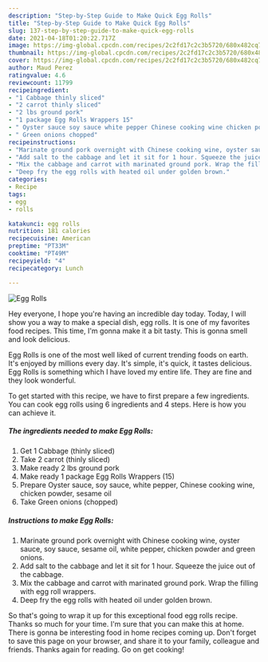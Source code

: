 ```yaml
---
description: "Step-by-Step Guide to Make Quick Egg Rolls"
title: "Step-by-Step Guide to Make Quick Egg Rolls"
slug: 137-step-by-step-guide-to-make-quick-egg-rolls
date: 2021-04-18T01:20:22.717Z
image: https://img-global.cpcdn.com/recipes/2c2fd17c2c3b5720/680x482cq70/egg-rolls-recipe-main-photo.jpg
thumbnail: https://img-global.cpcdn.com/recipes/2c2fd17c2c3b5720/680x482cq70/egg-rolls-recipe-main-photo.jpg
cover: https://img-global.cpcdn.com/recipes/2c2fd17c2c3b5720/680x482cq70/egg-rolls-recipe-main-photo.jpg
author: Maud Perez
ratingvalue: 4.6
reviewcount: 11799
recipeingredient:
- "1 Cabbage thinly sliced"
- "2 carrot thinly sliced"
- "2 lbs ground pork"
- "1 package Egg Rolls Wrappers 15"
- " Oyster sauce soy sauce white pepper Chinese cooking wine chicken powder sesame oil"
- " Green onions chopped"
recipeinstructions:
- "Marinate ground pork overnight with Chinese cooking wine, oyster sauce, soy sauce, sesame oil, white pepper, chicken powder and green onions."
- "Add salt to the cabbage and let it sit for 1 hour. Squeeze the juice out of the cabbage."
- "Mix the cabbage and carrot with marinated ground pork. Wrap the filling with egg roll wrappers."
- "Deep fry the egg rolls with heated oil under golden brown."
categories:
- Recipe
tags:
- egg
- rolls

katakunci: egg rolls 
nutrition: 181 calories
recipecuisine: American
preptime: "PT33M"
cooktime: "PT49M"
recipeyield: "4"
recipecategory: Lunch

---
```



![Egg Rolls](https://img-global.cpcdn.com/recipes/2c2fd17c2c3b5720/680x482cq70/egg-rolls-recipe-main-photo.jpg)

Hey everyone, I hope you're having an incredible day today. Today, I will show you a way to make a special dish, egg rolls. It is one of my favorites food recipes. This time, I'm gonna make it a bit tasty. This is gonna smell and look delicious.



Egg Rolls is one of the most well liked of current trending foods on earth. It's enjoyed by millions every day. It's simple, it's quick, it tastes delicious. Egg Rolls is something which I have loved my entire life. They are fine and they look wonderful.


To get started with this recipe, we have to first prepare a few ingredients. You can cook egg rolls using 6 ingredients and 4 steps. Here is how you can achieve it.

<!--inarticleads1-->

##### The ingredients needed to make Egg Rolls:

1. Get 1 Cabbage (thinly sliced)
1. Take 2 carrot (thinly sliced)
1. Make ready 2 lbs ground pork
1. Make ready 1 package Egg Rolls Wrappers (15)
1. Prepare  Oyster sauce, soy sauce, white pepper, Chinese cooking wine, chicken powder, sesame oil
1. Take  Green onions (chopped)




<!--inarticleads2-->

##### Instructions to make Egg Rolls:

1. Marinate ground pork overnight with Chinese cooking wine, oyster sauce, soy sauce, sesame oil, white pepper, chicken powder and green onions.
1. Add salt to the cabbage and let it sit for 1 hour. Squeeze the juice out of the cabbage.
1. Mix the cabbage and carrot with marinated ground pork. Wrap the filling with egg roll wrappers.
1. Deep fry the egg rolls with heated oil under golden brown.




So that's going to wrap it up for this exceptional food egg rolls recipe. Thanks so much for your time. I'm sure that you can make this at home. There is gonna be interesting food in home recipes coming up. Don't forget to save this page on your browser, and share it to your family, colleague and friends. Thanks again for reading. Go on get cooking!
